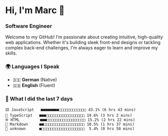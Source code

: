 # Hi, I'm Marc 👋 
### Software Engineer

Welcome to my GitHub! I'm passionate about creating intuitive, high-quality web applications. Whether it's building sleek front-end designs or tackling complex back-end challenges, I'm always eager to learn and improve my skills.  

### 🌍 Languages I Speak  
- 🇩🇪 **German** (Native)  
- 🇬🇧 **English** (Fluent)

### 🤯 What I did the last 7 days

```
🟨 JavaScript   ■■■■■■■■□□□□□□□□□□□□ 43.1% (6 hrs 43 mins)
🔷 TypeScript   ■■■□□□□□□□□□□□□□□□□□ 19.6% (3 hrs 2 mins)
🌐 HTML         ■■■□□□□□□□□□□□□□□□□□ 15.2% (2 hrs 22 mins)
📝 Markdown     ■■□□□□□□□□□□□□□□□□□□ 10.5% (1 hrs 37 mins)
📄 unknown      ■□□□□□□□□□□□□□□□□□□□  5.4% (0 hrs 50 mins)
```